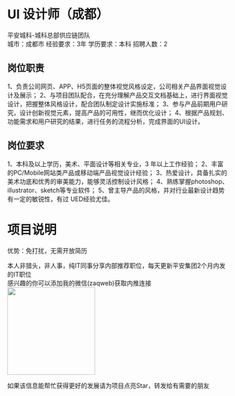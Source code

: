# UI 设计师（成都）
平安城科-城科总部供应链团队  
城市：成都市 经验要求：3年 学历要求：本科  招聘人数：2

## 岗位职责
1、负责公司网页、APP、H5页面的整体视觉风格设定，公司相关产品界面视觉设计及展示；
   2、与项目团队配合，在充分理解产品交互文档基础上，进行界面视觉设计，把握整体风格设计，配合团队制定设计实施标准；
   3、参与产品前期用户研究，设计创新视觉元素，提高产品的可用性，继而优化设计；
   4、根据产品规划、功能需求和用户研究的结果，进行任务的流程分析，完成界面的UI设计。

## 岗位要求
1、本科及以上学历，美术、平面设计等相关专业，3 年以上工作经验；
   2、丰富的PC/Mobile网站类产品或移动端产品视觉设计经验；
   3、热爱设计，具备扎实的美术功底和优秀的审美能力，能够灵活控制设计风格；
   4、熟练掌握photoshop、illustrator、sketch等专业软件；
   5、曾主导产品的风格，并对行业最新设计趋势有一定的敏锐性，有过 UED经验尤佳。

# 项目说明

优势：免打扰，无需开放简历

本人非猎头，非人事，纯IT同事分享内部推荐职位，每天更新平安集团2个月内发的IT职位  
感兴趣的你可以添加我的微信(zaqweb)获取内推连接  
<img src="https://github.com/zaqweb/PA-IT-JOBS/blob/master/WechatICode.jpeg"  height="200" width="200">

如果该信息能帮忙获得更好的发展请为项目点亮Star，转发给有需要的朋友




